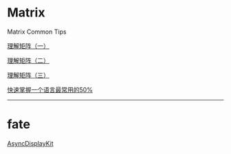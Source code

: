 # Matrix
Matrix Common Tips



[理解矩阵（一）](https://blog.csdn.net/myan/article/details/647511)


[理解矩阵（二）](https://blog.csdn.net/myan/article/details/649018)


[理解矩阵（三）](https://blog.csdn.net/myan/article/details/1865397)



[快速掌握一个语言最常用的50%](https://blog.csdn.net/myan/article/details/3144661)


<hr>


# fate


[AsyncDisplayKit](https://www.youtube.com/watch?v=0bOdPUvSzG0)
